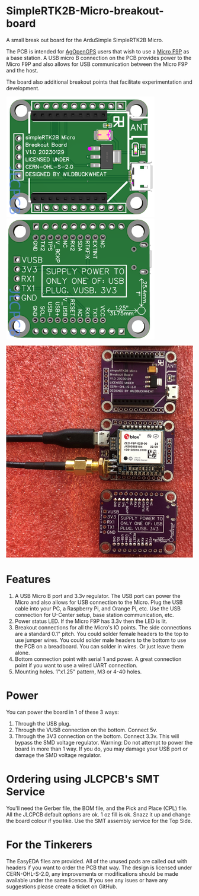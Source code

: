 # SimpleRTK2B-Micro-breakout-board

A small break out board for the ArduSimple SimpleRTK2B Micro.

The PCB is intended for [AgOpenGPS](https://github.com/farmerbriantee/AgOpenGPS "github.com/farmerbriantee/AgOpenGPS") users that wish to use a [Micro F9P](https://www.ardusimple.com/product/simplertk2b-micro/ "Ardusimple") as a base station. A USB micro B connection on the PCB provides power to the Micro F9P and also allows for USB communication between the Micro F9P and the host.

The board also additional breakout points that facilitate experimentation and development.

<img src="https://github.com/WildBuckwheat/SimpleRTK2B-Micro-breakout-board/blob/main/Images/Render%203D%20Top.png" width="400"> <img src="https://github.com/WildBuckwheat/SimpleRTK2B-Micro-breakout-board/blob/main/Images/Render%203D%20Bottom.png" width="400">

<img src="https://github.com/WildBuckwheat/SimpleRTK2B-Micro-breakout-board/blob/main/Images/Populated.JPG" width="820"> 



# Features
1. A USB Micro B port and 3.3v regulator. The USB port can power the Micro and also allows for USB connection to the Micro. Plug the USB cable into your PC, a Raspberry Pi, and Orange Pi, etc. Use the USB connection for U-Center setup, base station communication, etc.
2. Power status LED. If the Micro F9P has 3.3v then the LED is lit.
3. Breakout connections for all the Micro's IO points. The side connections are a standard 0.1" pitch. You could solder female headers to the top to use jumper wires. You could solder male headers to the bottom to use the PCB on a breadboard. You can solder in wires. Or just leave them alone.
4. Bottom connection point with serial 1 and power. A great connection point if you want to use a wired UART connection.
5. Mounting holes. 1"x1.25" pattern, M3 or 4-40 holes.



# Power
You can power the board in 1 of these 3 ways:
1. Through the USB plug.
2. Through the VUSB connection on the bottom. Connect 5v.
3. Through the 3V3 connection on the bottom. Connect 3.3v. This will bypass the SMD voltage regulator.
Warning: Do not attempt to power the board in more than 1 way. If you do, you may damage your USB port or damage the SMD voltage regulator.



# Ordering using JLCPCB's SMT Service
You'll need the Gerber file, the BOM file, and the Pick and Place (CPL) file. All the JLCPCB default options are ok. 1 oz fill is ok. Snazz it up and change the board colour if you like. Use the SMT assembly service for the Top Side.



# For the Tinkerers
The EasyEDA files are provided. All of the unused pads are called out with headers if you want to order the PCB that way. The design is licensed under CERN-OHL-S-2.0, any improvements or modifications should be made available under the same licence. If you see any isues or have any suggestions please create a ticket on GitHub.
